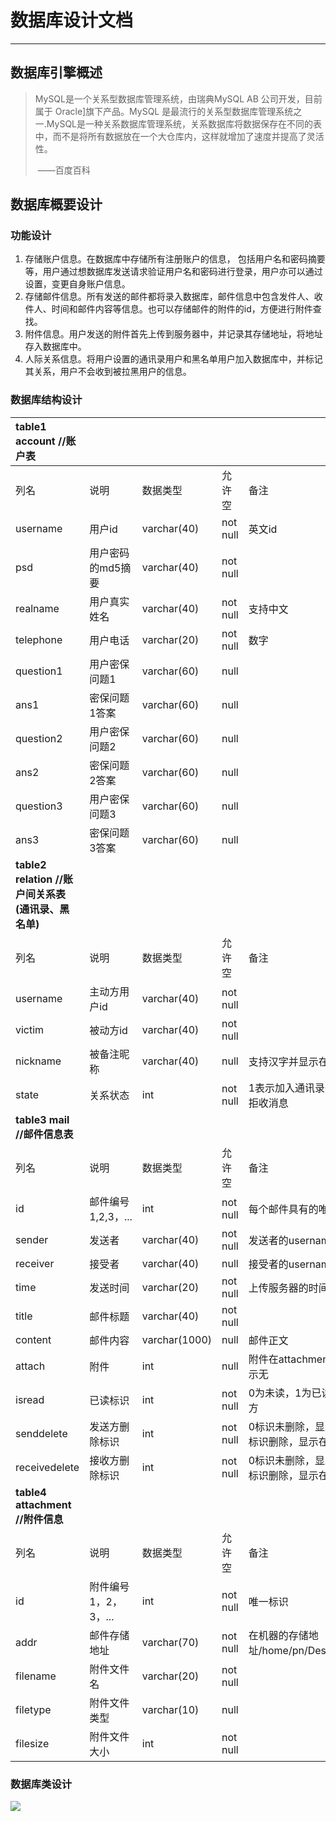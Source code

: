 #  数据库设计文档

-----------

## 数据库引擎概述

>  MySQL是一个关系型数据库管理系统，由瑞典MySQL AB 公司开发，目前属于 Oracle]旗下产品。MySQL 是最流行的关系型数据库管理系统之一.MySQL是一种关系数据库管理系统，关系数据库将数据保存在不同的表中，而不是将所有数据放在一个大仓库内，这样就增加了速度并提高了灵活性。   
>
> ​																	——百度百科

## 数据库概要设计

### 功能设计

1. 存储账户信息。在数据库中存储所有注册账户的信息， 包括用户名和密码摘要等，用户通过想数据库发送请求验证用户名和密码进行登录，用户亦可以通过设置，变更自身账户信息。
2. 存储邮件信息。所有发送的邮件都将录入数据库，邮件信息中包含发件人、收件人、时间和邮件内容等信息。也可以存储邮件的附件的id，方便进行附件查找。
3. 附件信息。用户发送的附件首先上传到服务器中，并记录其存储地址，将地址存入数据库中。
4. 人际关系信息。将用户设置的通讯录用户和黑名单用户加入数据库中，并标记其关系，用户不会收到被拉黑用户的信息。

### 数据库结构设计

| **table1 account   //账户表**                          |                      |               |          |                                                   |
| :----------------------------------------------------- | :------------------- | ------------- | -------- | :------------------------------------------------ |
| 列名                                                   | 说明                 | 数据类型      | 允许空   | 备注                                              |
| username                                               | 用户id               | varchar(40)   | not null | 英文id                                            |
| psd                                                    | 用户密码的md5摘要    | varchar(40)   | not null |                                                   |
| realname                                               | 用户真实姓名         | varchar(40)   | not null | 支持中文                                          |
| telephone                                              | 用户电话             | varchar(20)   | not null | 数字                                              |
| question1                                              | 用户密保问题1        | varchar(60)   | null     |                                                   |
| ans1                                                   | 密保问题1答案        | varchar(60)   | null     |                                                   |
| question2                                              | 用户密保问题2        | varchar(60)   | null     |                                                   |
| ans2                                                   | 密保问题2答案        | varchar(60)   | null     |                                                   |
| question3                                              | 用户密保问题3        | varchar(60)   | null     |                                                   |
| ans3                                                   | 密保问题3答案        | varchar(60)   | null     |                                                   |
| **table2 relation     //账户间关系表(通讯录、黑名单)** |                      |               |          |                                                   |
| 列名                                                   | 说明                 | 数据类型      | 允许空   | 备注                                              |
| username                                               | 主动方用户id         | varchar(40)   | not null |                                                   |
| victim                                                 | 被动方id             | varchar(40)   | not null |                                                   |
| nickname                                               | 被备注昵称           | varchar(40)   | null     | 支持汉字并显示在ui上                              |
| state                                                  | 关系状态             | int           | not null | 1表示加入通讯录，2表示拉黑，拒收消息              |
| **table3 mail     //邮件信息表**                       |                      |               |          |                                                   |
| 列名                                                   | 说明                 | 数据类型      | 允许空   | 备注                                              |
| id                                                     | 邮件编号1,2,3，...   | int           | not null | 每个邮件具有的唯一的标识                          |
| sender                                                 | 发送者               | varchar(40)   | not null | 发送者的username                                  |
| receiver                                               | 接受者               | varchar(40)   | null     | 接受者的username                                  |
| time                                                   | 发送时间             | varchar(20)   | not null | 上传服务器的时间，精确到秒                        |
| title                                                  | 邮件标题             | varchar(40)   | not null |                                                   |
| content                                                | 邮件内容             | varchar(1000) | null     | 邮件正文                                          |
| attach                                                 | 附件                 | int           | null     | 附件在attachment表中的id,0表示无                  |
| isread                                                 | 已读标识             | int           | not null | 0为未读，1为已读，显示给接收方                    |
| senddelete                                             | 发送方删除标识       | int           | not null | 0标识未删除，显示在已发送，1标识删除，显示在trash |
| receivedelete                                          | 接收方删除标识       | int           | not null | 0标识未删除，显示在收件箱，1标识删除，显示在trash |
| **table4 attachment     //附件信息**                   |                      |               |          |                                                   |
| 列名                                                   | 说明                 | 数据类型      | 允许空   | 备注                                              |
| id                                                     | 附件编号1，2，3，... | int           | not null | 唯一标识                                          |
| addr                                                   | 邮件存储地址         | varchar(70)   | not null | 在机器的存储地址/home/pn/Desktop/Mail/***         |
| filename                                               | 附件文件名           | varchar(20)   | not null |                                                   |
| filetype                                               | 附件文件类型         | varchar(10)   | null     |                                                   |
| filesize                                               | 附件文件大小         | int           | not null |                                                   |

### 数据库类设计

![](http://on-img.com/chart_image/5b874123e4b0534c9bc27a7c.png)  

